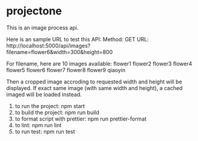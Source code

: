 # projectone

This is an image process api.

Here is an sample URL to test this API:
Method:  GET
URL: http://localhost:5000/api/images?filename=flower6&width=300&height=800

For filename, here are 10 images available:
    flower1
    flower2
    flower3
    flower4
    flower5
    flower6
    flower7
    flower8
    flower9
    qiaoyin

Then a cropped image accroding to requested width and height will be displayed.
If exact same image (with same width and height), a cached imaged will be loaded instead.

1. to run the project:
npm start
2. to build the project:
npm run build
3. to format script with prettier:
npm run prettier-format
4. to lint:
npm run lint
6. to run test:
npm run test
